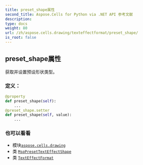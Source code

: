 ```yaml
---
title: preset_shape属性
second_title: Aspose.Cells for Python via .NET API 参考文献
description:
type: docs
weight: 80
url: /zh/aspose.cells.drawing/texteffectformat/preset_shape/
is_root: false
---
```

## preset_shape属性

获取并设置预设形状类型。
### 定义：
```python
@property
def preset_shape(self):
    ...
@preset_shape.setter
def preset_shape(self, value):
    ...
```

### 也可以看看
* 模块[`aspose.cells.drawing`](../../)
* 类 [`MsoPresetTextEffectShape`](/cells/python-net/zh/aspose.cells.drawing/msopresettexteffectshape)
* 类 [`TextEffectFormat`](/cells/python-net/zh/aspose.cells.drawing/texteffectformat)
